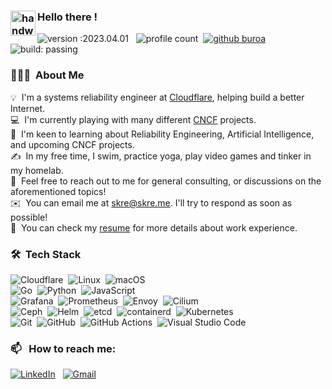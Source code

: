 ### <img alt="handwavegif" src="https://user-images.githubusercontent.com/39513876/112366216-8cfe7400-8cfe-11eb-8116-7d3dbae20e97.gif" width='40' align="left"/> Hello there !

![version :2023.04.01](https://img.shields.io/badge/version-2023.04.01-informational) &nbsp;
![profile count](https://komarev.com/ghpvc/?username=buroa&color=red)&nbsp;
[![github buroa](https://img.shields.io/github/followers/buroa?label=follow&style=social)](https://github.com/buroa)&nbsp;
![build: passing](https://img.shields.io/badge/build-passing-success)

### 👨🏻‍💻 &nbsp;About Me

💡 &nbsp;I'm a systems reliability engineer at [Cloudflare](https://cloudflare.com), helping build a better Internet. \
💻 &nbsp;I'm currently playing with many different [CNCF](https://cncf.io) projects.\
🌱 &nbsp;I'm keen to learning about Reliability Engineering, Artificial Intelligence, and upcoming CNCF projects.\
✍️ &nbsp;In my free time, I swim, practice yoga, play video games and tinker in my homelab.\
💬 &nbsp;Feel free to reach out to me for general consulting, or discussions on the aforementioned topics!\
✉️ &nbsp;You can email me at skre@skre.me. I'll try to respond as soon as possible!\
📄 &nbsp;You can check my [resume](https://skre.me/cv.pdf) for more details about work experience.

### 🛠 &nbsp;Tech Stack

![Cloudflare](https://img.shields.io/badge/-Cloudflare-05122A?style=flat&logo=cloudflare)&nbsp;
![Linux](https://img.shields.io/badge/-Linux-05122A?style=flat&logo=linux)&nbsp;
![macOS](https://img.shields.io/badge/-macOS-05122A?style=flat&logo=macos)\
![Go](https://img.shields.io/badge/-Go-05122A?style=flat&logo=go)&nbsp;
![Python](https://img.shields.io/badge/-Python-05122A?style=flat&logo=python)&nbsp;
![JavaScript](https://img.shields.io/badge/-JavaScript-05122A?style=flat&logo=javascript)\
![Grafana](https://img.shields.io/badge/-Grafana-05122A?style=flat&logo=grafana)&nbsp;
![Prometheus](https://img.shields.io/badge/-Prometheus-05122A?style=flat&logo=prometheus)&nbsp;
![Envoy](https://img.shields.io/badge/-Envoy-05122A?style=flat&logo=envoyproxy)&nbsp;
![Cilium](https://img.shields.io/badge/-Cilium-05122A?style=flat&logo=cilium)\
![Ceph](https://img.shields.io/badge/-Ceph-05122A?style=flat&logo=ceph)&nbsp;
![Helm](https://img.shields.io/badge/-Helm-05122A?style=flat&logo=helm)&nbsp;
![etcd](https://img.shields.io/badge/-etcd-05122A?style=flat&logo=etcd)&nbsp;
![containerd](https://img.shields.io/badge/-containerd-05122A?style=flat&logo=containerd)&nbsp;
![Kubernetes](https://img.shields.io/badge/-Kubernetes-05122A?style=flat&logo=kubernetes)\
![Git](https://img.shields.io/badge/-Git-05122A?style=flat&logo=git)&nbsp;
![GitHub](https://img.shields.io/badge/-GitHub-05122A?style=flat&logo=github)&nbsp;
![GitHub Actions](https://img.shields.io/badge/-GitHub%20Actions-05122A?style=flat&logo=githubactions)&nbsp;
![Visual Studio Code](https://img.shields.io/badge/-Visual%20Studio%20Code-05122A?style=flat&logo=visual-studio-code&logoColor=007ACC)&nbsp;

### 📫 &nbsp; How to reach me:

<a href="https://www.linkedin.com/in/buroa/"><img alt="LinkedIn" src="https://img.shields.io/badge/linkedin%20-%230077B5.svg?&style=flat&logo=linkedin&logoColor=white"/></a> &nbsp;
<a href="mailto:skre@skre.me"><img alt="Gmail" src="https://img.shields.io/badge/iCloud-D14836?style=flat&logo=icloud&logoColor=white" /></a> &nbsp;
